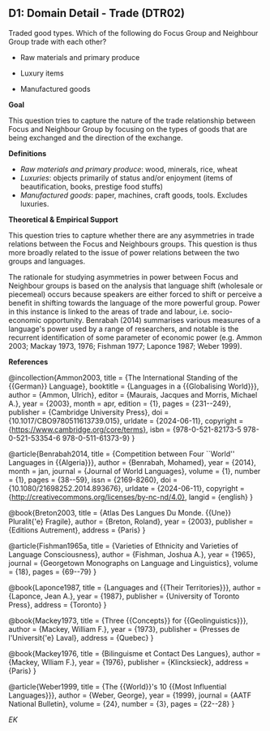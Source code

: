 
## D1: Domain Detail - Trade (DTR02)

Traded good types. Which of the following do Focus Group and Neighbour Group trade with each other?



- Raw materials and primary produce

- Luxury items

- Manufactured goods



**Goal**

This question tries to capture the nature of the trade relationship between Focus and Neighbour Group by focusing on the types of goods that are being exchanged and the direction of the exchange.



**Definitions**

- *Raw materials and primary produce*: wood, minerals, rice, wheat
- *Luxuries*: objects primarily of status and/or enjoyment (items of beautification, books, prestige food stuffs)
- *Manufactured goods*: paper, machines, craft goods, tools. Excludes luxuries.


**Theoretical & Empirical Support**


This question tries to capture whether there are any asymmetries in trade relations between the Focus and Neighbours groups. This question is thus more broadly related to the issue of power relations between the two groups and languages.

The rationale for studying asymmetries in power between Focus and Neighbour groups is based on the analysis that language shift (wholesale or piecemeal) occurs because speakers are either forced to shift or perceive a benefit in shifting towards the language of the more powerful group. Power in this instance is linked to the areas of trade and labour, i.e. socio-economic opportunity. Benrabah (2014) summarises various measures of a language's power used by a range of researchers, and notable is the recurrent identification of some parameter of economic power (e.g. Ammon 2003; Mackay 1973, 1976; Fishman 1977; Laponce 1987; Weber 1999).

**References**

@incollection{Ammon2003,
  title = {The International Standing of the {{German}} Language},
  booktitle = {Languages in a {{Globalising World}}},
  author = {Ammon, Ulrich},
  editor = {Maurais, Jacques and Morris, Michael A.},
  year = {2003},
  month = apr,
  edition = {1},
  pages = {231--249},
  publisher = {Cambridge University Press},
  doi = {10.1017/CBO9780511613739.015},
  urldate = {2024-06-11},
  copyright = {https://www.cambridge.org/core/terms},
  isbn = {978-0-521-82173-5 978-0-521-53354-6 978-0-511-61373-9}
}

@article{Benrabah2014,
  title = {Competition between Four ``World'' Languages in {{Algeria}}},
  author = {Benrabah, Mohamed},
  year = {2014},
  month = jan,
  journal = {Journal of World Languages},
  volume = {1},
  number = {1},
  pages = {38--59},
  issn = {2169-8260},
  doi = {10.1080/21698252.2014.893676},
  urldate = {2024-06-11},
  copyright = {http://creativecommons.org/licenses/by-nc-nd/4.0},
  langid = {english}
}

@book{Breton2003,
  title = {Atlas Des Langues Du Monde. {{Une}} Pluralit{\'e} Fragile},
  author = {Breton, Roland},
  year = {2003},
  publisher = {Editions Autrement},
  address = {Paris}
}

@article{Fishman1965a,
  title = {Varieties of Ethnicity and Varieties of Language Consciousness},
  author = {Fishman, Joshua A.},
  year = {1965},
  journal = {Georgetown Monographs on Language and Linguistics},
  volume = {18},
  pages = {69--79}
}

@book{Laponce1987,
  title = {Languages and {{Their Territories}}},
  author = {Laponce, Jean A.},
  year = {1987},
  publisher = {University of Toronto Press},
  address = {Toronto}
}

@book{Mackey1973,
  title = {Three {{Concepts}} for {{Geolinguistics}}},
  author = {Mackey, William F.},
  year = {1973},
  publisher = {Presses de l'Universit{\'e} Laval},
  address = {Quebec}
}

@book{Mackey1976,
  title = {Bilinguisme et Contact Des Langues},
  author = {Mackey, Wlliam F.},
  year = {1976},
  publisher = {Klincksieck},
  address = {Paris}
}

@article{Weber1999,
  title = {The {{World}}'s 10 {{Most Influential Languages}}},
  author = {Weber, George},
  year = {1999},
  journal = {AATF National Bulletin},
  volume = {24},
  number = {3},
  pages = {22--28}
}


*EK*
